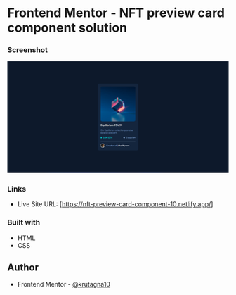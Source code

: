 # Frontend Mentor - NFT preview card component solution

### Screenshot

![](screenshot/Screenshot.png)

### Links

- Live Site URL: [https://nft-preview-card-component-10.netlify.app/]

### Built with

- HTML
- CSS 


## Author
- Frontend Mentor - [@krutagna10](https://www.frontendmentor.io/profile/krutagna10)



